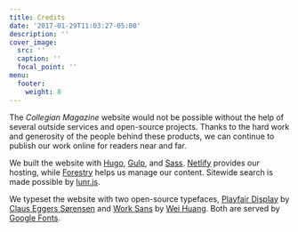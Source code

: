 ```yaml
---
title: Credits
date: '2017-01-29T11:03:27-05:00'
description: ''
cover_image:
  src: ''
  caption: ''
  focal_point: ''
menu:
  footer:
    weight: 8
---
```


The *Collegian Magazine* website would not be possible without the help of several outside services and open-source projects. Thanks to the hard work and generosity of the people behind these products, we can continue to publish our work online for readers near and far.

We built the website with [Hugo](https://gohugo.io/), [Gulp](http://gulpjs.com/), and [Sass](http://sass-lang.com/). [Netlify](https://www.netlify.com/) provides our hosting, while [Forestry](https://forestry.io/) helps us manage our content. Sitewide search is made possible by [lunr.js](http://lunrjs.com/).

We typeset the website with two open-source typefaces, [Playfair Display](http://www.forthehearts.net/typeface-design/playfair-display/) by [Claus Eggers Sørensen](http://www.forthehearts.net/) and [Work Sans](http://weiweihuanghuang.github.io/Work-Sans/) by [Wei Huang](https://twitter.com/w__h_). Both are served by [Google Fonts](https://fonts.google.com/).
